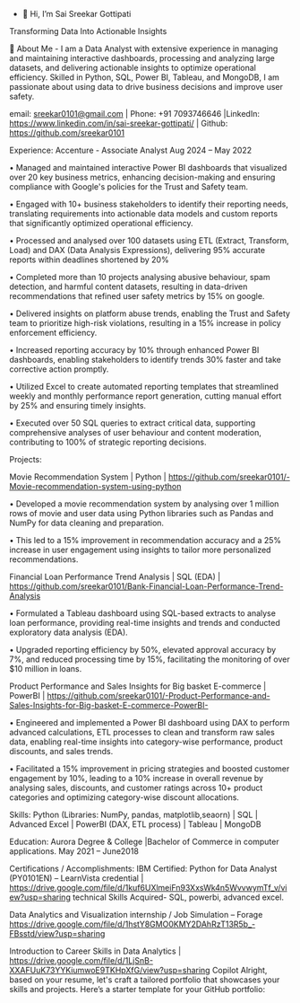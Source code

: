 - 👋 Hi, I’m Sai Sreekar Gottipati
  
Transforming Data Into Actionable Insights

👀 About Me - I am a Data Analyst with extensive experience in managing and maintaining interactive dashboards, processing and analyzing large datasets, and delivering actionable insights to optimize operational efficiency. Skilled in Python, SQL, Power BI, Tableau, and MongoDB, I am passionate about using data to drive business decisions and improve user safety. 

  email: sreekar0101@gmail.com | Phone: +91 7093746646 |LinkedIn: https://www.linkedin.com/in/sai-sreekar-gottipati/ | Github: https://github.com/sreekar0101 

Experience:
Accenture - Associate Analyst Aug 2024 – May 2022

• Managed and maintained interactive Power BI dashboards that visualized over 20 key business metrics, 
enhancing decision-making and ensuring compliance with Google's policies for the Trust and Safety team.

• Engaged with 10+ business stakeholders to identify their reporting needs, translating requirements into 
actionable data models and custom reports that significantly optimized operational efficiency.

• Processed and analysed over 100 datasets using ETL (Extract, Transform, Load) and DAX (Data Analysis 
Expressions), delivering 95% accurate reports within deadlines shortened by 20%

• Completed more than 10 projects analysing abusive behaviour, spam detection, and harmful content datasets, 
resulting in data-driven recommendations that refined user safety metrics by 15% on google.

• Delivered insights on platform abuse trends, enabling the Trust and Safety team to prioritize high-risk 
violations, resulting in a 15% increase in policy enforcement efficiency.

• Increased reporting accuracy by 10% through enhanced Power BI dashboards, enabling stakeholders to 
identify trends 30% faster and take corrective action promptly.

• Utilized Excel to create automated reporting templates that streamlined weekly and monthly performance 
report generation, cutting manual effort by 25% and ensuring timely insights.

• Executed over 50 SQL queries to extract critical data, supporting comprehensive analyses of user behaviour 
and content moderation, contributing to 100% of strategic reporting decisions.

Projects:

Movie Recommendation System | Python | https://github.com/sreekar0101/-Movie-recommendation-system-using-python

• Developed a movie recommendation system by analysing over 1 million rows of movie and user data using 
Python libraries such as Pandas and NumPy for data cleaning and preparation. 

• This led to a 15% improvement in recommendation accuracy and a 25% increase in user engagement using 
insights to tailor more personalized recommendations.


 Financial Loan Performance Trend Analysis | SQL (EDA) | https://github.com/sreekar0101/Bank-Financial-Loan-Performance-Trend-Analysis
 
• Formulated a Tableau dashboard using SQL-based extracts to analyse loan performance, providing real-time 
insights and trends and conducted exploratory data analysis (EDA). 

• Upgraded reporting efficiency by 50%, elevated approval accuracy by 7%, and reduced processing time by 
15%, facilitating the monitoring of over $10 million in loans.

Product Performance and Sales Insights for Big basket E-commerce | PowerBI | https://github.com/sreekar0101/-Product-Performance-and-Sales-Insights-for-Big-basket-E-commerce-PowerBI-

• Engineered and implemented a Power BI dashboard using DAX to perform advanced calculations, ETL 
processes to clean and transform raw sales data, enabling real-time insights into category-wise performance, 
product discounts, and sales trends.

• Facilitated a 15% improvement in pricing strategies and boosted customer engagement by 10%, leading to a 
10% increase in overall revenue by analysing sales, discounts, and customer ratings across 10+ product 
categories and optimizing category-wise discount allocations.


Skills:
Python (Libraries: NumPy, pandas, matplotlib,seaorn) | SQL | Advanced Excel | 
PowerBI (DAX, ETL process) | Tableau | MongoDB

Education:
Aurora Degree & College |Bachelor of Commerce in computer applications. May 2021 – June2018

Certifications / Accomplishments:
IBM Certified: Python for Data Analyst (PY0101EN) – LearnVista credential | https://drive.google.com/file/d/1kuf6UXlmeiFn93XxsWk4n5WvvwymTf_v/view?usp=sharing
technical Skills Acquired- SQL, powerbi, advanced excel.

Data Analytics and Visualization internship / Job Simulation – Forage https://drive.google.com/file/d/1hstY8GMO0KMY2DAhRzT13R5b_-FBsstd/view?usp=sharing

Introduction to Career Skills in Data Analytics | https://drive.google.com/file/d/1LjSnB-XXAFUuK73YYKiumwoE9TKHpXfG/view?usp=sharing
Copilot
Alright, based on your resume, let's craft a tailored portfolio that showcases your skills and projects. Here’s a starter template for your GitHub portfolio:


















